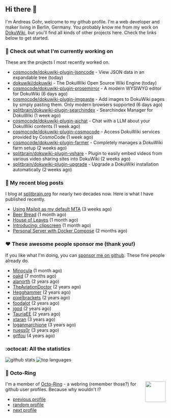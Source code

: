 ## Hi there :wave:

I'm Andreas Gohr, welcome to my github profile. I'm a web developer and maker living in Berlin, Germany. You probably know me from my work on [DokuWiki](https://github.com/dokuwiki/dokuwiki), but you'll find all kinds of other projects here. Check the links below to get started.

### :hammer: Check out what I'm currently working on

These are the projects I most recently worked on.


- [cosmocode/dokuwiki-plugin-jsoncode](https://github.com/cosmocode/dokuwiki-plugin-jsoncode) - View JSON data in an expandable tree (today)
- [dokuwiki/dokuwiki](https://github.com/dokuwiki/dokuwiki) - The DokuWiki Open Source Wiki Engine (today)
- [cosmocode/dokuwiki-plugin-prosemirror](https://github.com/cosmocode/dokuwiki-plugin-prosemirror) - A modern WYSIWYG editor for DokuWiki (6 days ago)
- [cosmocode/dokuwiki-plugin-imgpaste](https://github.com/cosmocode/dokuwiki-plugin-imgpaste) - Add images to DokuWiki pages by simply pasting them. Only modern browsers supported (6 days ago)
- [splitbrain/dokuwiki-plugin-searchindex](https://github.com/splitbrain/dokuwiki-plugin-searchindex) - Searchindex Manager for DokuWiki (1 week ago)
- [cosmocode/dokuwiki-plugin-aichat](https://github.com/cosmocode/dokuwiki-plugin-aichat) - Chat with a LLM about your DokuWiki contents (1 week ago)
- [cosmocode/dokuwiki-plugin-cosmocode](https://github.com/cosmocode/dokuwiki-plugin-cosmocode) - Access DokuWiki services provided by CosmoCode (1 week ago)
- [cosmocode/dokuwiki-plugin-farmer](https://github.com/cosmocode/dokuwiki-plugin-farmer) - Completely manages a DokuWiki farm setup (2 weeks ago)
- [splitbrain/dokuwiki-plugin-vshare](https://github.com/splitbrain/dokuwiki-plugin-vshare) - Plugin to easily embed videos from various video sharing sites into DokuWiki (2 weeks ago)
- [splitbrain/dokuwiki-plugin-upgrade](https://github.com/splitbrain/dokuwiki-plugin-upgrade) - Upgrade a DokuWiki installation automatically (2 weeks ago)

### :scroll: My recent blog posts

I blog at [splitbrain.org](https://www.splitbrain.org) for nearly two decades now. Here is what I have published recently.


- [Using Mailpit as my default MTA](https://www.splitbrain.org/blog/2024-11/03-using_mailpit_as_default_mta) (3 weeks ago)
- [Beer Bread](https://www.splitbrain.org/blog/2024-10/22-bear_bread) (1 month ago)
- [House of Leaves](https://www.splitbrain.org/blog/2024-10/17-house_of_leaves) (1 month ago)
- [Introducing: clipscreen](https://www.splitbrain.org/blog/2024-10/11-introducing_clipscreen) (1 month ago)
- [Personal Server with Docker Compose](https://www.splitbrain.org/blog/2024-09/23-personal_server_with_docker_compose) (2 months ago)

### :hearts:️ These awesome people sponsor me (thank you!)

If you like what I'm doing, you can [sponsor me on github](https://github.com/sponsors/splitbrain). These fine people already do.


- [Minocula](https://github.com/Minocula) (1 month ago)
- [oakd](https://github.com/oakd) (7 months ago)
- [alanorth](https://github.com/alanorth) (2 years ago)
- [TheAviationDoctor](https://github.com/TheAviationDoctor) (2 years ago)
- [Hegghammer](https://github.com/Hegghammer) (2 years ago)
- [pixelbrackets](https://github.com/pixelbrackets) (2 years ago)
- [foodalot](https://github.com/foodalot) (2 years ago)
- [jgod](https://github.com/jgod) (2 years ago)
- [TauriaEE](https://github.com/TauriaEE) (2 years ago)
- [xtaran](https://github.com/xtaran) (3 years ago)
- [loganmarchione](https://github.com/loganmarchione) (3 years ago)
- [nuess0r](https://github.com/nuess0r) (3 years ago)
- [grtfou](https://github.com/grtfou) (4 years ago)

### :octocat: All the statistics

 ![github stats](https://github-readme-stats.vercel.app/api?username=splitbrain&show_icons=true&hide_title=true)
![top languages](https://github-readme-stats.vercel.app/api/top-langs/?username=splitbrain&layout=compact)


### :octopus: Octo-Ring

<img width="64" height="65" src="https://octo-ring.com/static/img/octo.png" align="right" alt="">

I'm a member of [Octo-Ring](https://octo-ring.com/) - a webring (remember those?) for github user profiles. Because why wouldn't I? 

* [previous profile](https://octo-ring.com/p/splitbrain/prev)
* [random profile](https://octo-ring.com/p/splitbrain/random)
* [next profile](https://octo-ring.com/p/splitbrain/next)

